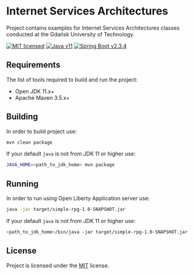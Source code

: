 # Internet Services Architectures

Project contains examples for Internet Services Architectures classes conducted at the Gdańsk University of Technology.

[![MIT licensed][shield-mit]](LICENSE)
[![Java v11][shield-java]](https://openjdk.java.net/projects/jdk/11/)
[![Spring Boot v2.3.4][shield-spring-boot]](https://spring.io/projects/spring-boot)

## Requirements

The list of tools required to build and run the project:

* Open JDK 11.x+
* Apache Maven 3.5.x+

## Building

In order to build project use:

```bash
mvn clean package
```

If your default `java` is not from JDK 11 or higher use:

```bash
JAVA_HOME=<path_to_jdk_home> mvn package
```

## Running

In order to run using Open Liberty Application server use:

```bash
java -jar target/simple-rpg-1.0-SNAPSHOT.jar
```

If your default `java` is not from JDK 11 or higher use:

```bash
<path_to_jdk_home>/bin/java -jar target/simple-rpg-1.0-SNAPSHOT.jar
```

## License

Project is licensed under the [MIT](LICENSE) license.  

[shield-mit]: https://img.shields.io/badge/license-MIT-blue.svg
[shield-java]: https://img.shields.io/badge/Java-11-blue.svg
[shield-spring-boot]: https://img.shields.io/badge/Spring_Boot-2.3.4-blue.svg
